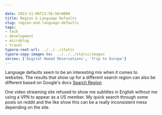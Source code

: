 ```yaml
---

date: 2023-11-06T13:56:58+0000
title: Region & Language Defaults
slug: region-and-language-defaults
tags:
- tech
- development
- microblog
- travel
typora-root-url: ../../../static
typora-copy-images-to:  ../../../static/images
series: ['Digital Nomad Observations', 'Trip to Europe']
---
```


Language defaults seem to be an interesting mix when it comes to websites.
The results that show up for a different search region can also be different based on Google's docs [Search Region](https://support.google.com/websearch/answer/873?hl=en&co=GENIE.Platform%3DDesktop&sjid=15123736862072240189-EU)

One video streaming site refused to show me subtitles in English without me using a VPN to appear as a US member.
My quick search through some posts on reddit and the like show this can be a really inconsistent mess depending on the site.
